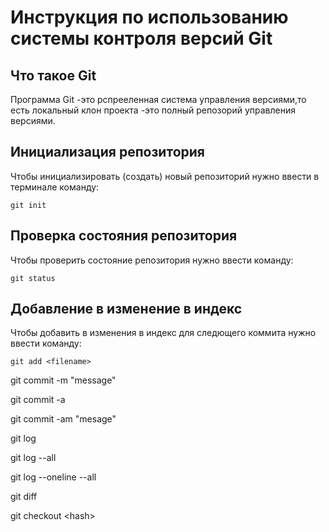 # **Инструкция по использованию системы контроля версий Git**

## Что такое Git

Программа Git -это рспрееленная система управления версиями,то есть локальный клон проекта -это полный репозорий управления версиями.

## Инициализация репозитория

Чтобы инициализировать (создать) новый репозиторий нужно ввести в терминале команду:

    git init

  ## Проверка состояния репозитория  

  Чтобы проверить состояние репозитория нужно ввести команду:

    git status
## Добавление в изменение в индекс

Чтобы добавить в изменения в индекс для следющего коммита нужно ввести команду:


    git add <filename>

  git commit -m "message"

  git commit -a

git commit -am "mesage"

  git log

  git log --all

git log --oneline --all

git diff

git checkout \<hash>

